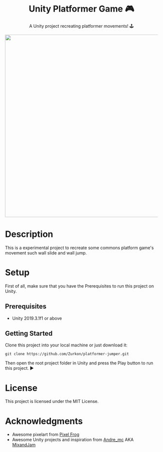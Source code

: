 <div align="center">
  
# Unity Platformer Game :video_game:

A Unity project recreating platformer movements! :joystick: 

<img src="https://user-images.githubusercontent.com/46505446/76984952-47a2ac00-691e-11ea-9d48-bd8f4f1c9c86.gif" width="600" />

</div>

# Description
This is a experimental project to recreate some commons platform game's movement such wall slide and wall jump.

# Setup
First of all, make sure that you have the Prerequisites to run this project on Unity.

## Prerequisites
* Unity 2019.3.1f1 or above

## Getting Started
Clone this project into your local machine or just download it:
```
git clone https://github.com/Zurkon/platformer-jumper.git
```
Then open the root project folder in Unity and press the Play button to run this project. :arrow_forward:

# License
This project is licensed under the MIT License.

# Acknowledgments
* Awesome pixelart from [Pixel Frog](https://twitter.com/hi_PixelFrog)
* Awesome Unity projects and inspiration from [Andre_mc](https://twitter.com/andre_mc) AKA [MixandJam](https://www.youtube.com/channel/UCLyVUwlB_Hahir_VsKkGPIA)
